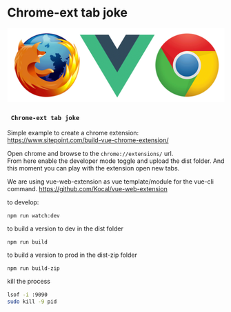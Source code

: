 #  Chrome-ext tab joke

![Chrome-ext](./_images/title.png "Chrome ext with Vue")

### ` Chrome-ext tab joke`
Simple example to create a chrome extension: https://www.sitepoint.com/build-vue-chrome-extension/

Open chrome and browse to the `chrome://extensions/` url.  
From here enable the developer mode toggle and upload the dist folder.
And this moment you can play with the extension open new tabs.

We are using vue-web-extension as vue template/module for the vue-cli command.
https://github.com/Kocal/vue-web-extension

to develop:
```npm
npm run watch:dev
```

to build a version to dev in the dist folder
````npm
npm run build
````

to build a version to prod in the dist-zip folder
````npm
npm run build-zip
````

kill the process
`````bash
lsof -i :9090
sudo kill -9 pid
`````